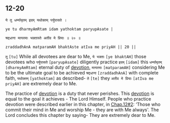 ## 12-20


```shloka-sa
ये तु धर्म्यामृतम् इदम् यथोक्तम् पर्युपासते ।
```
```shloka-sa-hk
ye tu dharmyAmRtam idam yathoktam paryupAsate |
```
```shloka-sa
श्रद्दधाना मत्परमाः भक्तास्ते अतीव मे प्रियाः ॥ २० ॥
```
```shloka-sa-hk
zraddadhAnA matparamAH bhaktAste atIva me priyAH || 20 ||
```

`तु` `[tu]` While all devotees are dear to Me, `ये भक्ताः` `[ye bhaktAH]` those devotees who `पर्युपासते` `[paryupAsate]` diligently practice `इदम्` `[idam]` this `धर्म्यामृतम्` `[dharmyAmRtam]` eternal duty of [devotion](bhakti_a_defn), `मत्परमाः` `[matparamAH]` considering Me to be the ultimate goal to be achieved `श्रद्दधाना` `[zraddadhAnA]` with complete faith, `यथोक्तम्` `[yathoktam]` as described- `ते` `[te]` they `अतीव मे प्रियाः` `[atIva me priyAH]` are extremely dear to Me.



The practice of [devotion](bhakti_a_defn) is a duty that never perishes. This [devotion](bhakti_a_defn) is equal to the goal it achieves - The Lord Himself. People who practice devotion were described earlier in this chapter, in [Chap.12#2](_2): ‘Those who commit their mind in Me and worship Me - they are with Me always'. 
The Lord concludes this chapter by saying- They are extremely dear to Me.


